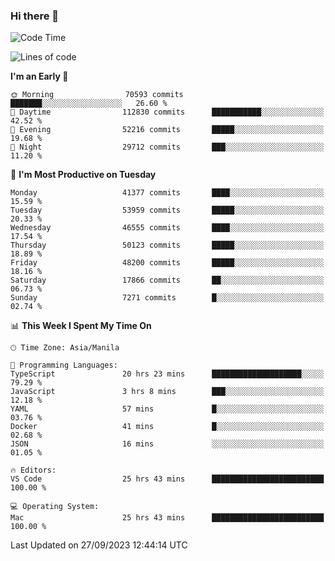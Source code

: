 ### Hi there 👋

<!--START_SECTION:waka-->
![Code Time](http://img.shields.io/badge/Code%20Time-4%2C379%20hrs%2010%20mins-blue)

![Lines of code](https://img.shields.io/badge/From%20Hello%20World%20I%27ve%20Written-104.8%20million%20lines%20of%20code-blue)

**I'm an Early 🐤** 

```text
🌞 Morning                70593 commits       ███████░░░░░░░░░░░░░░░░░░   26.60 % 
🌆 Daytime                112830 commits      ███████████░░░░░░░░░░░░░░   42.52 % 
🌃 Evening                52216 commits       █████░░░░░░░░░░░░░░░░░░░░   19.68 % 
🌙 Night                  29712 commits       ███░░░░░░░░░░░░░░░░░░░░░░   11.20 % 
```
📅 **I'm Most Productive on Tuesday** 

```text
Monday                   41377 commits       ████░░░░░░░░░░░░░░░░░░░░░   15.59 % 
Tuesday                  53959 commits       █████░░░░░░░░░░░░░░░░░░░░   20.33 % 
Wednesday                46555 commits       ████░░░░░░░░░░░░░░░░░░░░░   17.54 % 
Thursday                 50123 commits       █████░░░░░░░░░░░░░░░░░░░░   18.89 % 
Friday                   48200 commits       █████░░░░░░░░░░░░░░░░░░░░   18.16 % 
Saturday                 17866 commits       ██░░░░░░░░░░░░░░░░░░░░░░░   06.73 % 
Sunday                   7271 commits        █░░░░░░░░░░░░░░░░░░░░░░░░   02.74 % 
```


📊 **This Week I Spent My Time On** 

```text
🕑︎ Time Zone: Asia/Manila

💬 Programming Languages: 
TypeScript               20 hrs 23 mins      ████████████████████░░░░░   79.29 % 
JavaScript               3 hrs 8 mins        ███░░░░░░░░░░░░░░░░░░░░░░   12.18 % 
YAML                     57 mins             █░░░░░░░░░░░░░░░░░░░░░░░░   03.76 % 
Docker                   41 mins             █░░░░░░░░░░░░░░░░░░░░░░░░   02.68 % 
JSON                     16 mins             ░░░░░░░░░░░░░░░░░░░░░░░░░   01.05 % 

🔥 Editors: 
VS Code                  25 hrs 43 mins      █████████████████████████   100.00 % 

💻 Operating System: 
Mac                      25 hrs 43 mins      █████████████████████████   100.00 % 
```


 Last Updated on 27/09/2023 12:44:14 UTC
<!--END_SECTION:waka-->


<!--
**rad182/rad182** is a ✨ _special_ ✨ repository because its `README.md` (this file) appears on your GitHub profile.

Here are some ideas to get you started:

- 🔭 I’m currently working on ...
- 🌱 I’m currently learning ...
- 👯 I’m looking to collaborate on ...
- 🤔 I’m looking for help with ...
- 💬 Ask me about ...
- 📫 How to reach me: ...
- 😄 Pronouns: ...
- ⚡ Fun fact: ...
-->
